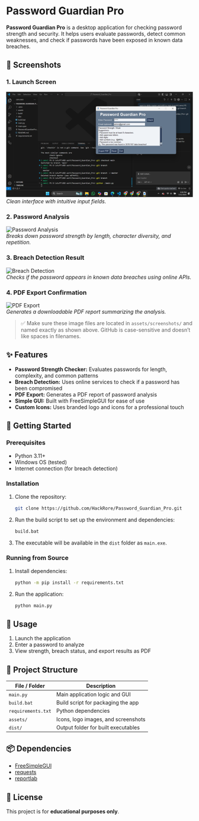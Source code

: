 
# Password Guardian Pro

**Password Guardian Pro** is a desktop application for checking password strength and security. It helps users evaluate passwords, detect common weaknesses, and check if passwords have been exposed in known data breaches.

## 📸 Screenshots

### 1. Launch Screen  
![Launch Screen](assets/screen%20shot%201.png)  
*Clean interface with intuitive input fields.*

### 2. Password Analysis  
![Password Analysis](assets/screenshots/password_analysis.png)  
*Breaks down password strength by length, character diversity, and repetition.*

### 3. Breach Detection Result  
![Breach Detection](assets/screenshots/breach_detection.png)  
*Checks if the password appears in known data breaches using online APIs.*

### 4. PDF Export Confirmation  
![PDF Export](assets/screenshots/pdf_export.png)  
*Generates a downloadable PDF report summarizing the analysis.*

> ✅ Make sure these image files are located in `assets/screenshots/` and named exactly as shown above. GitHub is case-sensitive and doesn’t like spaces in filenames.

## ✨ Features

- **Password Strength Checker:** Evaluates passwords for length, complexity, and common patterns  
- **Breach Detection:** Uses online services to check if a password has been compromised  
- **PDF Export:** Generates a PDF report of password analysis  
- **Simple GUI:** Built with FreeSimpleGUI for ease of use  
- **Custom Icons:** Uses branded logo and icons for a professional touch

## 🚀 Getting Started

### Prerequisites

- Python 3.11+
- Windows OS (tested)
- Internet connection (for breach detection)

### Installation

1. Clone the repository:
   ```sh
   git clone https://github.com/HackRore/Password_Guardian_Pro.git
   ```

2. Run the build script to set up the environment and dependencies:
   ```sh
   build.bat
   ```

3. The executable will be available in the `dist` folder as `main.exe`.

### Running from Source

1. Install dependencies:
   ```sh
   python -m pip install -r requirements.txt
   ```

2. Run the application:
   ```sh
   python main.py
   ```

## 🧪 Usage

1. Launch the application  
2. Enter a password to analyze  
3. View strength, breach status, and export results as PDF

## 📁 Project Structure

| File / Folder       | Description                              |
|---------------------|------------------------------------------|
| `main.py`           | Main application logic and GUI           |
| `build.bat`         | Build script for packaging the app       |
| `requirements.txt`  | Python dependencies                      |
| `assets/`           | Icons, logo images, and screenshots      |
| `dist/`             | Output folder for built executables      |

## 📦 Dependencies

- [FreeSimpleGUI](https://pypi.org/project/PySimpleGUI/)
- [requests](https://pypi.org/project/requests/)
- [reportlab](https://pypi.org/project/reportlab/)

## 📄 License

This project is for **educational purposes only**.
